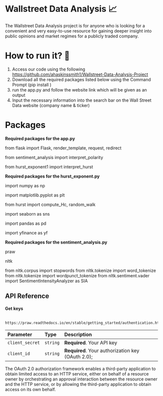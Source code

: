 
# Wallstreet Data Analysis :chart_with_upwards_trend:


The Wallstreet Data Analysis project is for anyone who is looking for a convenient and very easy-to-use resource for gaining deeper insight into public opinions and market regimes for a publicly traded company. 


# How to run it? :running:

1. Access our code using the following https://github.com/ahaskinssmith1/Wallstreet-Data-Analysis-Project
2. Download all the required packages listed below using the Command Prompt (pip install <package name>)
3. run the app.py and follow the website link which will be given as an output
4. Input the necessary information into the search bar on the Wall Street Data website (company name & ticker)

# Packages 

**Required packages for the app.py**

from flask import Flask, render_template, request, redirect 

from sentiment_analysis import interpret_polarity

from hurst_exponent1 import interpret_hurst

**Required packages for the hurst_exponent.py**

import numpy as np

import matplotlib.pyplot as plt

from hurst import compute_Hc, random_walk

import seaborn as sns

import pandas as pd

import yfinance as yf

**Required packages for the sentiment_analysis.py** 

praw

nltk

from nltk.corpus import stopwords
from nltk.tokenize import word_tokenize
from nltk.tokenize import wordpunct_tokenize
from nltk.sentiment.vader import SentimentIntensityAnalyzer as SIA
## API Reference

#### Get keys

```http
  https://praw.readthedocs.io/en/stable/getting_started/authentication.html
```

| Parameter | Type     | Description                |
| :-------- | :------- | :------------------------- |
| `client_secret` | `string` | **Required**. Your API key |
| `client_id` | `string` | **Required**. Your authorization key (OAuth 2.0); |

The OAuth 2.0 authorization framework enables a third-party
   application to obtain limited access to an HTTP service, either on
   behalf of a resource owner by orchestrating an approval interaction
   between the resource owner and the HTTP service, or by allowing the
   third-party application to obtain access on its own behalf.


